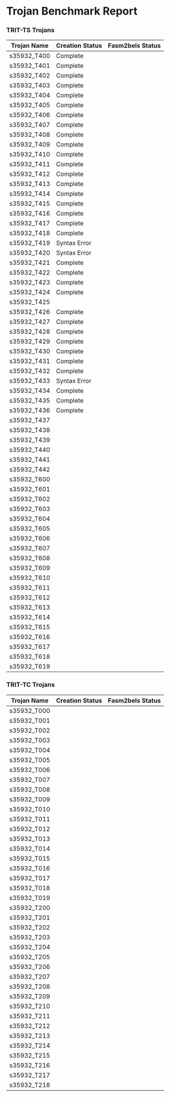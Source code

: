 # Trojan Benchmark Report

### TRIT-TS Trojans

| Trojan Name | Creation Status | Fasm2bels Status |
| ----------- | --------------- | ---------------- |
| s35932_T400 | Complete        |                 |
| s35932_T401 | Complete        |                 |
| s35932_T402 | Complete        |                 |
| s35932_T403 | Complete        |                 |
| s35932_T404 | Complete        |                 |
| s35932_T405 | Complete        |                 |
| s35932_T406 | Complete        |                 |
| s35932_T407 | Complete        |                 |
| s35932_T408 | Complete        |                 |
| s35932_T409 | Complete        |                 |
| s35932_T410 | Complete        |                 |
| s35932_T411 | Complete        |                 |
| s35932_T412 | Complete        |                 |
| s35932_T413 | Complete        |                 |
| s35932_T414 | Complete        |                 |
| s35932_T415 | Complete        |                 |
| s35932_T416 | Complete        |                 |
| s35932_T417 | Complete        |                 |
| s35932_T418 | Complete        |                 |
| s35932_T419 | Syntax Error    |                 |
| s35932_T420 | Syntax Error    |                 |
| s35932_T421 | Complete        |                 |
| s35932_T422 | Complete        |                 |
| s35932_T423 | Complete        |                 |
| s35932_T424 | Complete        |                 |
| s35932_T425 |                 |                 |
| s35932_T426 | Complete        |                 |
| s35932_T427 | Complete        |                 |
| s35932_T428 | Complete        |                 |
| s35932_T429 | Complete        |                 |
| s35932_T430 | Complete        |                 |
| s35932_T431 | Complete        |                 |
| s35932_T432 | Complete        |                 |
| s35932_T433 | Syntax Error    |                 |
| s35932_T434 | Complete        |                 |
| s35932_T435 | Complete        |                 |
| s35932_T436 | Complete        |                 |
| s35932_T437 |                 |                 |
| s35932_T438 |                 |                 |
| s35932_T439 |                 |                 |
| s35932_T440 |                 |                 |
| s35932_T441 |                 |                 |
| s35932_T442 |                 |                 |
| s35932_T600 |                 |                 |
| s35932_T601 |                 |                 |
| s35932_T602 |                 |                 |
| s35932_T603 |                 |                 |
| s35932_T604 |                 |                 |
| s35932_T605 |                 |                 |
| s35932_T606 |                 |                 |
| s35932_T607 |                 |                 |
| s35932_T608 |                 |                 |
| s35932_T609 |                 |                 |
| s35932_T610 |                 |                 |
| s35932_T611 |                 |                 |
| s35932_T612 |                 |                 |
| s35932_T613 |                 |                 |
| s35932_T614 |                 |                 |
| s35932_T615 |                 |                 |
| s35932_T616 |                 |                 |
| s35932_T617 |                 |                 |
| s35932_T618 |                 |                 |
| s35932_T619 |                 |                 |

### TRIT-TC Trojans

| Trojan Name   | Creation Status | Fasm2bels Status |
| -----------   | --------------- | ---------------- |
| s35932_T000   |
| s35932_T001   |
| s35932_T002   |
| s35932_T003   |
| s35932_T004   |
| s35932_T005   |
| s35932_T006   |
| s35932_T007   |
| s35932_T008   |
| s35932_T009   |
| s35932_T010   |
| s35932_T011   |
| s35932_T012   |
| s35932_T013   |
| s35932_T014   |
| s35932_T015   |
| s35932_T016   |
| s35932_T017   |
| s35932_T018   |
| s35932_T019   |
| s35932_T200   |
| s35932_T201   |
| s35932_T202   |
| s35932_T203   |
| s35932_T204   |
| s35932_T205   |
| s35932_T206   |
| s35932_T207   |
| s35932_T208   |
| s35932_T209   |
| s35932_T210   |
| s35932_T211   |
| s35932_T212   |
| s35932_T213   |
| s35932_T214   |
| s35932_T215   |
| s35932_T216   |
| s35932_T217   |
| s35932_T218   |